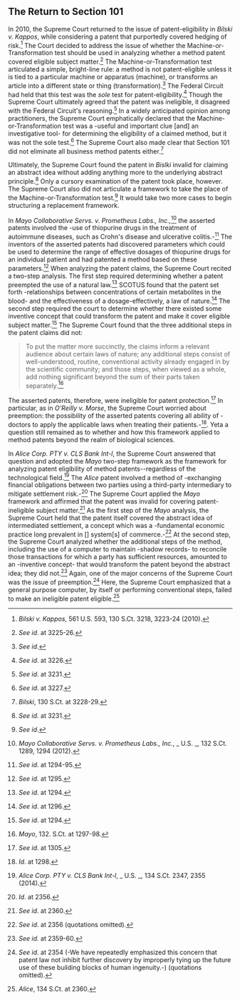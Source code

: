 ## The Return to Section 101

In 2010, the Supreme Court returned to the issue of patent-eligibility in *Bilski v. Kappos*, while considering a patent that purportedly covered hedging of risk.[^27] The Court decided to address the issue of whether the Machine-or-Transformation test should be used in analyzing whether a method patent covered eligible subject matter.[^28] The Machine-or-Transformation test articulated a simple, bright-line rule: a method is not patent-eligible unless it is tied to a particular machine or apparatus (machine), or transforms an article into a different state or thing (transformation).[^29] The Federal Circuit had held that this test was the *sole* test for patent-eligibility.[^30] Though the Supreme Court ultimately agreed that the patent was ineligible, it disagreed with the Federal Circuit's reasoning.[^31] In a widely anticipated opinion among practitioners, the Supreme Court emphatically declared that the Machine-or-Transformation test was a -useful and important clue [and] an investigative tool- for determining the eligibility of a claimed method, but it was not the sole test.[^32] The Supreme Court also made clear that Section 101 did not eliminate all business method patents either.[^33]

Ultimately, the Supreme Court found the patent in *Bislki* invalid for claiming an abstract idea without adding anything more to the underlying abstract principle.[^34] Only a cursory examination of the patent took place, however. The Supreme Court also did not articulate a framework to take the place of the Machine-or-Transformation test.[^35] It would take two more cases to begin structuring a replacement framework.

[^27]: *Bilski v. Kappos*, 561 U.S. 593, 130 S.Ct. 3218, 3223-24 (2010).

[^28]: *See id*. at 3225-26.

[^29]: *See id*.

[^30]: *See id*. at 3226.

[^31]: *See id*. at 3231.

[^32]: *See id*. at 3227.

[^33]: *Bilski*, 130 S.Ct. at 3228-29.

[^34]: *See id*. at 3231.

[^35]: *See id*.

In *Mayo Collaborative Servs. v. Prometheus Labs., Inc.,*[^36] the asserted patents involved the -use of thiopurine drugs in the treatment of autoimmune diseases, such as Crohn's disease and ulcerative colitis.-[^37] The inventors of the asserted patents had discovered parameters which could be used to determine the range of effective dosages of thiopurine drugs for an individual patient and had patented a method based on these parameters.[^38] When analyzing the patent claims, the Supreme Court recited a two-step analysis. The first step required determining whether a patent preempted the use of a natural law.[^39] SCOTUS found that the patent set forth -relationships between concentrations of certain metabolites in the blood- and the effectiveness of a dosage-effectively, a law of nature.[^40] The second step required the court to determine whether there existed some inventive concept that could transform the patent and make it cover eligible subject matter.[^41] The Supreme Court found that the three additional steps in the patent claims did not:

> To put the matter more succinctly, the claims inform a relevant audience about certain laws of nature; any additional steps consist of well-understood, routine, conventional activity already engaged in by the scientific community; and those steps, when viewed as a whole, add nothing significant beyond the sum of their parts taken separately.[^42]

The asserted patents, therefore, were ineligible for patent protection.[^43] In particular, as in *O'Reilly v. Morse*, the Supreme Court worried about preemption: the possibility of the asserted patents covering all ability of -doctors to apply the applicable laws when treating their patients.-[^44]. Yeta a question still remained as to whether and how this framework applied to method patents beyond the realm of biological sciences.

[^36]: *Mayo Collaborative Servs. v. Prometheus Labs., Inc.*, \_ U.S. \_,
    132 S.Ct. 1289, 1294 (2012).

[^37]: *See id*. at 1294-95.

[^38]: *See id*. at 1295.

[^39]: *See id*. at 1294.

[^40]: *See id*. at 1296.

[^41]: *See id*. at 1294.

[^42]: *Mayo*, 132. S.Ct. at 1297-98.

[^43]: *See id*. at 1305.

[^44]: *Id*. at 1298.

In *Alice Corp. PTY v. CLS Bank Int-l*, the Supreme Court answered that question and adopted the *Mayo* two-step framework as the framework for analyzing patent eligibility of method patents--regardless of the technological field.[^45] The *Alice* patent involved a method of -exchanging financial obligations between two parties using a third-party intermediary to mitigate settlement risk.-[^46] The Supreme Court applied the *Mayo* framework and affirmed that the patent was invalid for covering patent-ineligible subject matter.[^47] As the first step of the *Mayo* analysis, the Supreme Court held that the patent itself covered the abstract idea of intermediated settlement, a concept which was a -fundamental economic practice long prevalent in [] system[s] of commerce.-[^48] At the second step, the Supreme Court analyzed whether the additional steps of the method, including the use of a computer to maintain -shadow records- to reconcile those transactions for which a party has sufficient resources, amounted to an -inventive concept- that would transform the patent beyond the abstract idea; they did not.[^49] Again, one of the major concerns of the Supreme Court was the issue of preemption.[^50] Here, the Supreme Court emphasized that a general purpose computer, by itself or performing conventional steps, failed to make an ineligible patent eligible.[^51]

[^45]: *Alice Corp. PTY v. CLS Bank Int-l*, \_ U.S. \_, 134 S.Ct. 2347,
    2355 (2014).

[^46]: *Id*. at 2356.

[^47]: *See id*. at 2360.

[^48]: *See id*. at 2356 (quotations omitted).

[^49]: *See id*. at 2359-60.

[^50]: *See id*. at 2354 (-We have repeatedly emphasized this concern
    that patent law not inhibit further discovery by improperly tying up
    the future use of these building blocks of human ingenuity.-)
    (quotations omitted).

[^51]: *Alice*, 134 S.Ct. at 2360.
